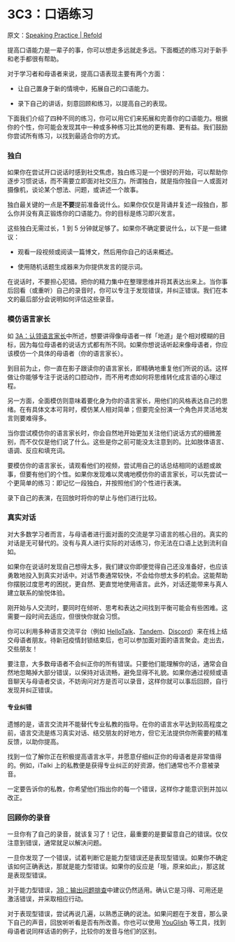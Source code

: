 # 3C3：口语练习

原文：[Speaking Practice | Refold](https://refold.la/roadmap/stage-3/c/speaking-practice)

提高口语能力是一辈子的事，你可以想走多远就走多远。下面概述的练习对于新手和老手都很有帮助。

对于学习者和母语者来说，提高口语表现主要有两个方面：

- 让自己置身于新的情境中，拓展自己的口语能力。

- 录下自己的讲话，刻意回顾和练习，以提高自己的表现。

下面我们介绍了四种不同的练习，你可以用它们来拓展和完善你的口语能力。根据你的个性，你可能会发现其中一种或多种练习比其他的更有趣、更有益。我们鼓励你尝试所有练习，以找到最适合你的方式。

### 独白

如果你在尝试开口说话时感到社交焦虑，独白练习是一个很好的开始，可以帮助你逐步习惯说话，而不需要立即面对社交压力。所谓独白，就是指你独自一人或面对摄像机，谈论某个想法、问题，或讲述一个故事。

独白最关键的一点是**不要**提前准备说什么。如果你仅仅是背诵并复述一段独白，那么你并没有真正锻炼你的口语能力。你的目标是练习即兴发言。

这些独白无需过长，1 到 5 分钟就足够了。如果你不确定要说什么，以下是一些建议：

- 观看一段视频或阅读一篇博文，然后用你自己的话来概述。

- 使用随机话题生成器来为你提供发言的提示词。

在说话时，不要担心犯错。把你的精力集中在整理思维并将其表达出来上。当你事后回看（或重听）自己的录音时，你可以专注于发现错误，并纠正错误。我们在本文的最后部分会说明如何评估这些录音。

### 模仿语言家长

如 [3A：认领语言家长](https://refold.la/roadmap/stage-3/a/adopt-a-parent)中所述，想要讲得像母语者一样「地道」是个相对模糊的目标，因为每位母语者的说话方式都有所不同。如果你想说话听起来像母语者，你应该模仿一个具体的母语者（你的语言家长）。

到目前为止，你一直在影子跟读你的语言家长，即精确地重复他们所说的话。这样做让你能够专注于说话的口腔动作，而不用考虑如何将思维转化成言语的心理过程。

另一方面，全面模仿则意味着要化身为你的语言家长，用他们的风格表达自己的思绪。在有具体文本可背时，模仿某人相对简单；但要完全扮演一个角色并灵活地发言则要难得多。

当你尝试模仿你的语言家长时，你会自然地开始更加关注他们说话方式的细微差别，而不仅仅是他们说了什么。这些是你之前可能没太注意到的。比如肢体语言、语调、反应和填充词。

要模仿你的语言家长，请观看他们的视频，尝试用自己的话总结相同的话题或故事，但要有他们的个性。如果你发现难以灵魂地模仿你的语言家长，可以先尝试一个更简单的练习：即记忆一段独白，并按照他们的个性进行表演。

录下自己的表演，在回放时将你的举止与他们进行比较。

### 真实对话

对大多数学习者而言，与母语者进行面对面的交流是学习语言的核心目的。真实的对话是无可替代的。没有与真人进行实际的对话练习，你无法在口语上达到流利自如。

如果你在说话时发现自己想得太多，我们建议你即便觉得自己还没准备好，也应该勇敢地投入到真实对话中。对话节奏通常较快，不会给你想太多的机会。这能帮助你摆脱过度思考的困扰，更自然、更直觉地使用语言。此外，对话还能带来与真人建立联系的愉悦体验。

刚开始与人交流时，要同时在倾听、思考和表达之间找到平衡可能会有些困难。这需要一段时间去适应，但很快你就会习惯。

你可以利用多种语言交流平台（例如 [HelloTalk](https://brc.hellotalk.com/refold)、[Tandem](https://www.tandem.net/)、[Discord](https://www.reddit.com/r/languagelearning/comments/5m5426/discord_language_learning_servers_masterlist/)）来在线上结交母语者朋友。待新冠疫情封锁结束后，也可以参加面对面的语言聚会。走出去，交些朋友！

要注意，大多数母语者不会纠正你的所有错误。只要他们能理解你的话，通常会自然地忽略掉大部分错误，以保持对话流畅，避免显得不礼貌。如果你通过视频或语音聊天与母语者交谈，不妨询问对方是否可以录音，这样你就可以事后回顾，自行发现并纠正错误。

#### 专业纠错

遗憾的是，语言交流并不能替代专业私教的指导。在你的语言水平达到较高程度之前，语言交流是练习真实对话、结交朋友的好地方，但它无法提供你所需要的精准反馈，以助你提高。

找到一位了解你正在积极提高语言水平，并愿意仔细纠正你的母语者是非常值得的。例如，iTalki 上的私教便是获得专业纠正的好资源，他们通常也不介意被录音。

一定要告诉你的私教，你希望他们指出你的每一个错误，这样你才能意识到并加以改正。

### 回顾你的录音

一旦你有了自己的录音，就该复习了！记住，最重要的是要留意自己的错误。仅仅注意到错误，通常就足以解决问题。

一旦你发现了一个错误，试着判断它是能力型错误还是表现型错误。如果你不确定该如何正确表达，那就是能力型错误。如果你的反应是「哦，原来如此」，那这就是表现型错误。

对于能力型错误，[3B：输出问题排查](https://refold.la/roadmap/stage-3/b/output-troubleshooting)中建议仍然适用。确认它是习得、可用还是激活错误，并采取相应行动。

对于表现型错误，尝试再说几遍，以熟悉正确的说法。如果问题在于发音，那么录下自己的声音，回放听听看是否有所改善。你也可以使用 [YouGlish](https://es.youglish.com/) 等工具，找到母语者说同样话语的例子，比较你的发音与他们的区别。